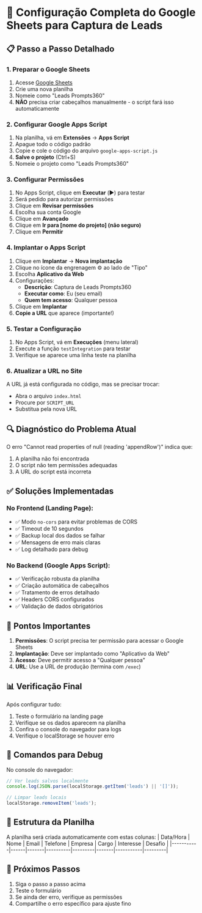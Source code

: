 # 🔧 Configuração Completa do Google Sheets para Captura de Leads

## 📋 Passo a Passo Detalhado

### 1. **Preparar o Google Sheets**
1. Acesse [Google Sheets](https://sheets.google.com)
2. Crie uma nova planilha
3. Nomeie como "Leads Prompts360"
4. **NÃO** precisa criar cabeçalhos manualmente - o script fará isso automaticamente

### 2. **Configurar Google Apps Script**
1. Na planilha, vá em **Extensões** → **Apps Script**
2. Apague todo o código padrão
3. Copie e cole o código do arquivo `google-apps-script.js` 
4. **Salve o projeto** (Ctrl+S)
5. Nomeie o projeto como "Leads Prompts360"

### 3. **Configurar Permissões**
1. No Apps Script, clique em **Executar** (▶️) para testar
2. Será pedido para autorizar permissões
3. Clique em **Revisar permissões**
4. Escolha sua conta Google
5. Clique em **Avançado**
6. Clique em **Ir para [nome do projeto] (não seguro)**
7. Clique em **Permitir**

### 4. **Implantar o Apps Script**
1. Clique em **Implantar** → **Nova implantação**
2. Clique no ícone da engrenagem ⚙️ ao lado de "Tipo"
3. Escolha **Aplicativo da Web**
4. Configurações:
   - **Descrição**: Captura de Leads Prompts360
   - **Executar como**: Eu (seu email)
   - **Quem tem acesso**: Qualquer pessoa
5. Clique em **Implantar**
6. **Copie a URL** que aparece (importante!)

### 5. **Testar a Configuração**
1. No Apps Script, vá em **Execuções** (menu lateral)
2. Execute a função `testIntegration` para testar
3. Verifique se aparece uma linha teste na planilha

### 6. **Atualizar a URL no Site**
A URL já está configurada no código, mas se precisar trocar:
- Abra o arquivo `index.html`
- Procure por `SCRIPT_URL`
- Substitua pela nova URL

## 🔍 **Diagnóstico do Problema Atual**

O erro "Cannot read properties of null (reading 'appendRow')" indica que:
1. A planilha não foi encontrada
2. O script não tem permissões adequadas
3. A URL do script está incorreta

## ✅ **Soluções Implementadas**

### No Frontend (Landing Page):
- ✅ Modo `no-cors` para evitar problemas de CORS
- ✅ Timeout de 10 segundos
- ✅ Backup local dos dados se falhar
- ✅ Mensagens de erro mais claras
- ✅ Log detalhado para debug

### No Backend (Google Apps Script):
- ✅ Verificação robusta da planilha
- ✅ Criação automática de cabeçalhos
- ✅ Tratamento de erros detalhado
- ✅ Headers CORS configurados
- ✅ Validação de dados obrigatórios

## 🚨 **Pontos Importantes**

1. **Permissões**: O script precisa ter permissão para acessar o Google Sheets
2. **Implantação**: Deve ser implantado como "Aplicativo da Web"
3. **Acesso**: Deve permitir acesso a "Qualquer pessoa"
4. **URL**: Use a URL de produção (termina com `/exec`)

## 📊 **Verificação Final**

Após configurar tudo:
1. Teste o formulário na landing page
2. Verifique se os dados aparecem na planilha
3. Confira o console do navegador para logs
4. Verifique o localStorage se houver erro

## 🔧 **Comandos para Debug**

No console do navegador:
```javascript
// Ver leads salvos localmente
console.log(JSON.parse(localStorage.getItem('leads') || '[]'));

// Limpar leads locais
localStorage.removeItem('leads');
```

## 📝 **Estrutura da Planilha**

A planilha será criada automaticamente com estas colunas:
| Data/Hora | Nome | Email | Telefone | Empresa | Cargo | Interesse | Desafio |
|-----------|------|-------|----------|---------|-------|-----------|---------|

## 🎯 **Próximos Passos**

1. Siga o passo a passo acima
2. Teste o formulário
3. Se ainda der erro, verifique as permissões
4. Compartilhe o erro específico para ajuste fino
